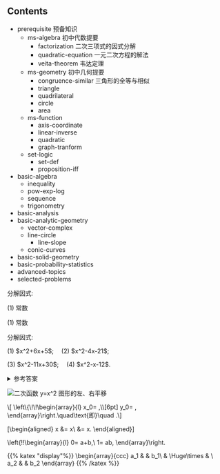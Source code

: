 ## Contents

- prerequisite 预备知识
    - ms-algebra 初中代数提要
        - factorization 二次三项式的因式分解
        - quadratic-equation 一元二次方程的解法
        - veita-theorem 韦达定理
    - ms-geometry 初中几何提要
        - congruence-similar 三角形的全等与相似
        - triangle
        - quadrilateral
        - circle
        - area
    - ms-function
        - axis-coordinate
        - linear-inverse
        - quadratic
        - graph-tranform
    - set-logic
        - set-def
        - proposition-iff
- basic-algebra
    - inequality
    - pow-exp-log
    - sequence
    - trigonometry
- basic-analysis
- basic-analytic-geometry
    - vector-complex
    - line-circle
        - line-slope
    - conic-curves
- basic-solid-geometry
- basic-probability-statistics
- advanced-topics
- selected-problems


<myexample>
    <p>分解因式:</p>
</myexample>

<mysolution>
    <p>(1) 常数</p>
</mysolution>

<myremark>
    <p>(1) 常数</p>
</myremark>

<myexercise>
    <p>分解因式:</p>
    <p>(1) $x^2+6x+5$;&emsp;
    (2) $x^2-4x-21$;</p>
    <p>(3) $x^2-11x+30$;&emsp;
    (4) $x^2-x-12$.</p>
</myexercise>

<details><summary>参考答案</summary>
    <p>(1) $(x+2)(x+3)$; (2) $(x+3)(x-7)$;</p>
    <p>(3) $(x-5)(x-6)$; (4) $(x+3)(x-4)$.</p>
</details>

![二次函数 $y=x^2$ 图形的左、右平移](./figs/20210801-1550.svg)

<p>\[
    \left\{\!\!\begin{array}{l}
        x_0= ,\\[6pt]
        y_0= ,
    \end{array}\right.\quad\text{即}\quad .\]</p>

\[\begin{aligned}
        x
        &= x\\
        &= x.
    \end{aligned}\]

\left\{\!\!\begin{array}{l}
        0= a+b,\\
        1= ab,
    \end{array}\right.

{{% katex "display"%}}
\begin{array}{ccc}
    a_1 & & b_1\\
      & \Huge\times & \\
    a_2 & & b_2
    \end{array}
{{% /katex %}}